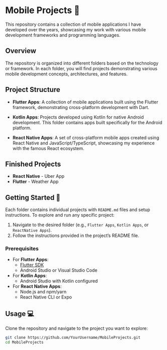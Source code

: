 # Mobile Projects 📱

This repository contains a collection of mobile applications I have developed over the years, showcasing my work with various mobile development frameworks and programming languages.

## Overview

The repository is organized into different folders based on the technology or framework. In each folder, you will find projects demonstrating various mobile development concepts, architectures, and features.

## Project Structure

- **Flutter Apps**: A collection of mobile applications built using the Flutter framework, demonstrating cross-platform development with Dart.

- **Kotlin Apps**: Projects developed using Kotlin for native Android development. This folder contains apps built specifically for the Android platform.

- **React Native Apps**: A set of cross-platform mobile apps created using React Native and JavaScript/TypeScript, showcasing my experience with the famous React ecosystem.

## Finished Projects
- **React Native** - Uber App
- **Flutter** - Weather App

## Getting Started 🚀

Each folder contains individual projects with `README.md` files and setup instructions. To explore and run any specific project:

1. Navigate to the desired folder (e.g., `Flutter Apps`, `Kotlin Apps`, or `ReactNative Apps`).
2. Follow the instructions provided in the project’s README file.

### Prerequisites

- For **Flutter Apps**:
  - [Flutter SDK](https://flutter.dev/docs/get-started/install)
  - Android Studio or Visual Studio Code
- For **Kotlin Apps**:
  - Android Studio with Kotlin configured
- For **React Native Apps**:
  - Node.js and npm/yarn
  - React Native CLI or Expo

## Usage 💻

Clone the repository and navigate to the project you want to explore:

```bash
git clone https://github.com/YourUsername/MobileProjects.git
cd MobileProjects
